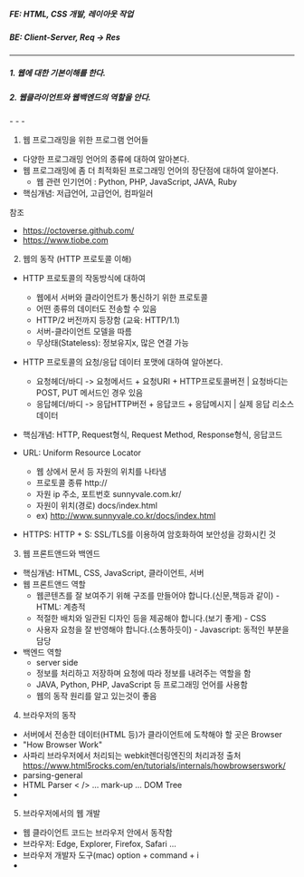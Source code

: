 ##### FE: HTML, CSS 개발, 레이아웃 작업
##### BE: Client-Server, Req -> Res
***


<h5> 1. 웹에 대한 기본이해를 한다. </h5>
<h5> 2. 웹클라이언트와 웹백엔드의 역할을 안다. </h5>
- - -



1) 웹 프로그래밍을 위한 프로그램 언어들
- 다양한 프로그래밍 언어의 종류에 대하여 알아본다.
- 웹 프로그래밍에 좀 더 최적화된 프로그래밍 언어의 장단점에 대하여 알아본다.
  * 웹 관련 인기언어
    : Python, PHP, JavaScript, JAVA, Ruby
- 핵심개념: 저급언어, 고급언어, 컴파일러

참조
+ https://octoverse.github.com/
+ https://www.tiobe.com


2) 웹의 동작 (HTTP 프로토콜 이해)
- HTTP 프로토콜의 작동방식에 대하여
    * 웹에서 서버와 클라이언트가 통신하기 위한 프로토콜
    * 어떤 종류의 데이터도 전송할 수 있음
    * HTTP/2 버전까지 등장함 (교육: HTTP/1.1)
    * 서버-클라이언트 모델을 따름
    * 무상태(Stateless): 정보유지x, 많은 연결 가능
- HTTP 프로토콜의 요청/응답 데이터 포맷에 대하여 알아본다.
    * 요청헤더/바디 -> 요청메서드 + 요청URI + HTTP프로토콜버전 | 요청바디는 POST, PUT 메서드인 경우 있음
    * 응답헤더/바디 -> 응답HTTP버전 + 응답코드 + 응답메시지 | 실제 응답 리소스 데이터
- 핵심개념: HTTP, Request형식, Request Method, Response형식, 응답코드

- URL: Uniform Resource Locator
  - 웹 상에서 문서 등 자원의 위치를 나타냄
  - 프로토콜 종류            http://
  - 자원 ip 주소, 포트번호    sunnyvale.com.kr/
  - 자원이 위치(경로)        docs/index.html
  - ex) http://www.sunnyvale.co.kr/docs/index.html

- HTTPS: HTTP + S: SSL/TLS를 이용하여 암호화하여 보안성을 강화시킨 것


3) 웹 프론트앤드와 백엔드
- 핵심개념: HTML, CSS, JavaScript, 클라이언트, 서버
- 웹 프론트앤드 역할
  * 웹콘텐츠를 잘 보여주기 위해 구조를 만들어야 합니다.(신문,책등과 같이) - HTML: 계층적
  * 적절한 배치와 일관된 디자인 등을 제공해야 합니다.(보기 좋게) - CSS
  * 사용자 요청을 잘 반영해야 합니다.(소통하듯이) - Javascript: 동적인 부분을 담당
- 백엔드 역할
  * server side
  * 정보를 처리하고 저장하며 요청에 따라 정보를 내려주는 역할을 함
  * JAVA, Python, PHP, JavaScript 등 프로그래밍 언어를 사용함
  * 웹의 동작 원리를 알고 있는것이 좋음

4) 브라우저의 동작
- 서버에서 전송한 데이터(HTML 등)가 클라이언트에 도착해야 할 곳은 Browser
- "How Browser Work"
- 사파리 브라우저에서 처리되는 webkit렌더링엔진의 처리과정
출처 https://www.html5rocks.com/en/tutorials/internals/howbrowserswork/
- parsing-general
- HTML Parser < /> ... mark-up ... DOM Tree
- 

5) 브라우저에서의 웹 개발
- 웹 클라이언트 코드는 브라우저 안에서 동작함
- 브라우저: Edge, Explorer, Firefox, Safari ...
- 브라우저 개발자 도구(mac) option + command + i
- <script /> : JavaScript code
- <meta /> : 문서에 대한 설명
- <style /> : CSS code
  - HTML안에 JavaScript, CSS 코드가 예상치 못한 곳에 위치할 수 있음
- <head> html 문서에 대한 추가적인 설명, 자세한 문서에 대한 정보, 눈에 보이는 것을 정의하는 것은 아님
- <tag class="title"> 안녕하세요</tag> - html은 tag 를 사용해서 표현함

* HTML 코드 - jsbin.com / 회원가입 후 사용 권장
~~~
<!doctype html>
<html>
  <head>
    <meta charset="utf-8">
    <meta name="viewport" content="width=device-width, initial-scale=1">
    <title>저를소개해요</title>
    <link rel="stylesheet" href="css/style.css">
    <script src="js/start.js"></script>
  </head>
  <body>
    <h1>안녕하세요</h1>
    <div>코드스쿼드 크롱이라고 합니다</div>
    <script src="js/library.js"></script>
    <script src="js/main.js"></script>
  </body>
</html>
~~~
***
 
#### JavaScript 코드는 body 태그 닫히기 전에 위치하는 것이 렌더링을 방해하지 않아도 좋고, css코드는 head 안에 위치해서 렌더링 처리 시에 브라우저가 더 빨리 참고할 수 있게 하는 것이 좋습니다.


6) 웹서버
- 웹브라우저의 요청을 받아 HTML 문서나 오브젝트를 반환하나느 웹서버에 대하여 알아봄
- 핵심개념: Apache, Nginx, HTTP, Client, Server
- 웹서버는 보통 '소프트웨어'를 말하지만, 웹서버 소프트웨어가 통작하는 '컴퓨터'를 말한다.
- 가장 중요한 기능은 Client가 요청하는 HTML 문서나 각종 리소스를 전달하는 것
- 웹브라우저나 웹크롤러가 요청하는 리소스는 컴퓨터에 저장되어 있는 정적인 데이터이거나 동적인 결과가 될 수 있다.
- 웹크롤러: 네이버나 구글같은 검색사이트에서 다른 웹사이트 정보를 읽어갈 때 사용하는 소프트웨어
- 웹브라우저 -> 웹페이지 요청 -> 웹서버 -> 웹페이지 응답 -> 웹브라우저

7) WAS
- 핵심개념: Web Application Server, Apache Tomcat
- DBMS 가 클라이언트와 직접 연결되어 동작하는것의 문제점 -> 미들웨어 등장
- 클라이언트 DBMS 사이에 또 다른 서버를 두는 방식
- 클라이언트는 요청만 중앙서버에 보내고(미들웨어), 중앙서버에서 대부분의 로직 수행
- 그 결과를 클라이언트에 전달함
 * WAS
   - 일종의 미들웨어로 웹클라이언트의 요청 중 웹 애플리케이션이 동작하도록 지원하는 목적
   - 1. 프로그램 실행 환경과 데이터베이서 접속기능 제공
   - 2. 여러개의 트랜잭션을 관리함: 트랜잭션은 논리적인 작업단위를 의미함
   - 3. 업무를 처리하는 비지니스 로직을 수행함
   - 기본적으로 웹서버의 기능도 제공함: WAS만 설치해도 웹서버를 내장하고 있어 동작함
   - 그렇지만 현업에서는 웹서버와 WAS를 함께 구성함: 규모가 커질수록 장애 극복 기능(failover) 을 위해 분리함
   - 이미지출처: http://round1tko.tistory.com/64
 ![image](https://user-images.githubusercontent.com/87292447/152462324-bcdf1c00-d32e-49cd-a730-1087db57bcf0.png)
   - 요즘은 WAS에서 충분히 웹서버 역할을 수행함
   - 그럼에도 불구하고 같이 구성하면 좋은점은 웹서버는 비교적 WAS에 비해 간단함
   - 대용량 web app인 경우 서버의 수가 여러대일 수 있음 : 장애극복
 
 
